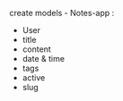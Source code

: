 create models - Notes-app :
  - User
  - title
  - content
  - date & time
  - tags
  - active
  - slug
